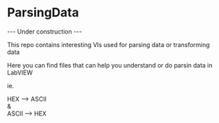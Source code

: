 # ParsingData
--- Under construction ---

This repo contains interesting VIs used for parsing data or transforming data

Here you can find files that can help you understand or do parsin data in LabVIEW

ie.

HEX --> ASCII  
    &   
ASCII --> HEX
